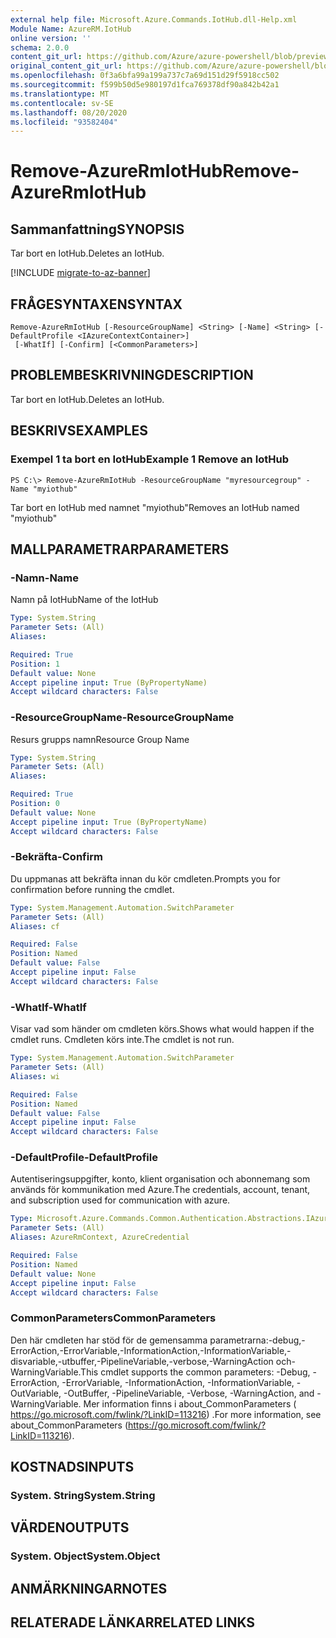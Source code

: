 ```yaml
---
external help file: Microsoft.Azure.Commands.IotHub.dll-Help.xml
Module Name: AzureRM.IotHub
online version: ''
schema: 2.0.0
content_git_url: https://github.com/Azure/azure-powershell/blob/preview/src/ResourceManager/IotHub/Commands.IotHub/help/Remove-AzureRmIotHub.md
original_content_git_url: https://github.com/Azure/azure-powershell/blob/preview/src/ResourceManager/IotHub/Commands.IotHub/help/Remove-AzureRmIotHub.md
ms.openlocfilehash: 0f3a6bfa99a199a737c7a69d151d29f5918cc502
ms.sourcegitcommit: f599b50d5e980197d1fca769378df90a842b42a1
ms.translationtype: MT
ms.contentlocale: sv-SE
ms.lasthandoff: 08/20/2020
ms.locfileid: "93582404"
---
```

# <span data-ttu-id="2b7e3-101">Remove-AzureRmIotHub</span><span class="sxs-lookup"><span data-stu-id="2b7e3-101">Remove-AzureRmIotHub</span></span>

## <span data-ttu-id="2b7e3-102">Sammanfattning</span><span class="sxs-lookup"><span data-stu-id="2b7e3-102">SYNOPSIS</span></span>
<span data-ttu-id="2b7e3-103">Tar bort en IotHub.</span><span class="sxs-lookup"><span data-stu-id="2b7e3-103">Deletes an IotHub.</span></span>

[!INCLUDE [migrate-to-az-banner](../../includes/migrate-to-az-banner.md)]

## <span data-ttu-id="2b7e3-104">FRÅGESYNTAXEN</span><span class="sxs-lookup"><span data-stu-id="2b7e3-104">SYNTAX</span></span>

```
Remove-AzureRmIotHub [-ResourceGroupName] <String> [-Name] <String> [-DefaultProfile <IAzureContextContainer>]
 [-WhatIf] [-Confirm] [<CommonParameters>]
```

## <span data-ttu-id="2b7e3-105">PROBLEMBESKRIVNING</span><span class="sxs-lookup"><span data-stu-id="2b7e3-105">DESCRIPTION</span></span>
<span data-ttu-id="2b7e3-106">Tar bort en IotHub.</span><span class="sxs-lookup"><span data-stu-id="2b7e3-106">Deletes an IotHub.</span></span>

## <span data-ttu-id="2b7e3-107">BESKRIVS</span><span class="sxs-lookup"><span data-stu-id="2b7e3-107">EXAMPLES</span></span>

### <span data-ttu-id="2b7e3-108">Exempel 1 ta bort en IotHub</span><span class="sxs-lookup"><span data-stu-id="2b7e3-108">Example 1 Remove an IotHub</span></span>
```
PS C:\> Remove-AzureRmIotHub -ResourceGroupName "myresourcegroup" -Name "myiothub"
```

<span data-ttu-id="2b7e3-109">Tar bort en IotHub med namnet "myiothub"</span><span class="sxs-lookup"><span data-stu-id="2b7e3-109">Removes an IotHub named "myiothub"</span></span>

## <span data-ttu-id="2b7e3-110">MALLPARAMETRAR</span><span class="sxs-lookup"><span data-stu-id="2b7e3-110">PARAMETERS</span></span>

### <span data-ttu-id="2b7e3-111">-Namn</span><span class="sxs-lookup"><span data-stu-id="2b7e3-111">-Name</span></span>
<span data-ttu-id="2b7e3-112">Namn på IotHub</span><span class="sxs-lookup"><span data-stu-id="2b7e3-112">Name of the IotHub</span></span>

```yaml
Type: System.String
Parameter Sets: (All)
Aliases: 

Required: True
Position: 1
Default value: None
Accept pipeline input: True (ByPropertyName)
Accept wildcard characters: False
```

### <span data-ttu-id="2b7e3-113">-ResourceGroupName</span><span class="sxs-lookup"><span data-stu-id="2b7e3-113">-ResourceGroupName</span></span>
<span data-ttu-id="2b7e3-114">Resurs grupps namn</span><span class="sxs-lookup"><span data-stu-id="2b7e3-114">Resource Group Name</span></span>

```yaml
Type: System.String
Parameter Sets: (All)
Aliases: 

Required: True
Position: 0
Default value: None
Accept pipeline input: True (ByPropertyName)
Accept wildcard characters: False
```

### <span data-ttu-id="2b7e3-115">-Bekräfta</span><span class="sxs-lookup"><span data-stu-id="2b7e3-115">-Confirm</span></span>
<span data-ttu-id="2b7e3-116">Du uppmanas att bekräfta innan du kör cmdleten.</span><span class="sxs-lookup"><span data-stu-id="2b7e3-116">Prompts you for confirmation before running the cmdlet.</span></span>

```yaml
Type: System.Management.Automation.SwitchParameter
Parameter Sets: (All)
Aliases: cf

Required: False
Position: Named
Default value: False
Accept pipeline input: False
Accept wildcard characters: False
```

### <span data-ttu-id="2b7e3-117">-WhatIf</span><span class="sxs-lookup"><span data-stu-id="2b7e3-117">-WhatIf</span></span>
<span data-ttu-id="2b7e3-118">Visar vad som händer om cmdleten körs.</span><span class="sxs-lookup"><span data-stu-id="2b7e3-118">Shows what would happen if the cmdlet runs.</span></span>
<span data-ttu-id="2b7e3-119">Cmdleten körs inte.</span><span class="sxs-lookup"><span data-stu-id="2b7e3-119">The cmdlet is not run.</span></span>

```yaml
Type: System.Management.Automation.SwitchParameter
Parameter Sets: (All)
Aliases: wi

Required: False
Position: Named
Default value: False
Accept pipeline input: False
Accept wildcard characters: False
```

### <span data-ttu-id="2b7e3-120">-DefaultProfile</span><span class="sxs-lookup"><span data-stu-id="2b7e3-120">-DefaultProfile</span></span>
<span data-ttu-id="2b7e3-121">Autentiseringsuppgifter, konto, klient organisation och abonnemang som används för kommunikation med Azure.</span><span class="sxs-lookup"><span data-stu-id="2b7e3-121">The credentials, account, tenant, and subscription used for communication with azure.</span></span>

```yaml
Type: Microsoft.Azure.Commands.Common.Authentication.Abstractions.IAzureContextContainer
Parameter Sets: (All)
Aliases: AzureRmContext, AzureCredential

Required: False
Position: Named
Default value: None
Accept pipeline input: False
Accept wildcard characters: False
```

### <span data-ttu-id="2b7e3-122">CommonParameters</span><span class="sxs-lookup"><span data-stu-id="2b7e3-122">CommonParameters</span></span>
<span data-ttu-id="2b7e3-123">Den här cmdleten har stöd för de gemensamma parametrarna:-debug,-ErrorAction,-ErrorVariable,-InformationAction,-InformationVariable,-disvariable,-utbuffer,-PipelineVariable,-verbose,-WarningAction och-WarningVariable.</span><span class="sxs-lookup"><span data-stu-id="2b7e3-123">This cmdlet supports the common parameters: -Debug, -ErrorAction, -ErrorVariable, -InformationAction, -InformationVariable, -OutVariable, -OutBuffer, -PipelineVariable, -Verbose, -WarningAction, and -WarningVariable.</span></span> <span data-ttu-id="2b7e3-124">Mer information finns i about_CommonParameters ( https://go.microsoft.com/fwlink/?LinkID=113216) .</span><span class="sxs-lookup"><span data-stu-id="2b7e3-124">For more information, see about_CommonParameters (https://go.microsoft.com/fwlink/?LinkID=113216).</span></span>

## <span data-ttu-id="2b7e3-125">KOSTNADS</span><span class="sxs-lookup"><span data-stu-id="2b7e3-125">INPUTS</span></span>

### <span data-ttu-id="2b7e3-126">System. String</span><span class="sxs-lookup"><span data-stu-id="2b7e3-126">System.String</span></span>

## <span data-ttu-id="2b7e3-127">VÄRDEN</span><span class="sxs-lookup"><span data-stu-id="2b7e3-127">OUTPUTS</span></span>

### <span data-ttu-id="2b7e3-128">System. Object</span><span class="sxs-lookup"><span data-stu-id="2b7e3-128">System.Object</span></span>

## <span data-ttu-id="2b7e3-129">ANMÄRKNINGAR</span><span class="sxs-lookup"><span data-stu-id="2b7e3-129">NOTES</span></span>

## <span data-ttu-id="2b7e3-130">RELATERADE LÄNKAR</span><span class="sxs-lookup"><span data-stu-id="2b7e3-130">RELATED LINKS</span></span>

